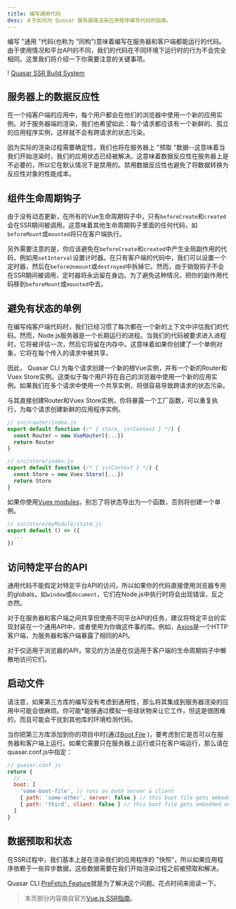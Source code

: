 ```yaml
---
title: 编写通用代码
desc: 关于如何为 Quasar 服务器端渲染应用程序编写代码的指南。
---
```


编写 "通用 "代码(也称为 "同构")意味着编写在服务器和客户端都能运行的代码。由于使用情况和平台API的不同，我们的代码在不同环境下运行时的行为不会完全相同。这里我们将介绍一下你需要注意的关键事项。

! [Quasar SSR Build System](https://cdn.quasar.dev/img/ssr-build.png "Quasar SSR Build System")

## 服务器上的数据反应性
在一个纯客户端的应用中，每个用户都会在他们的浏览器中使用一个新的应用实例。对于服务器端的渲染，我们也希望如此：每个请求都应该有一个新鲜的、孤立的应用程序实例，这样就不会有跨请求的状态污染。

因为实际的渲染过程需要确定性，我们也将在服务器上 "预取 "数据--这意味着当我们开始渲染时，我们的应用状态已经被解决。这意味着数据反应性在服务器上是不必要的，所以它在默认情况下是禁用的。禁用数据反应性也避免了将数据转换为反应性对象的性能成本。

## 组件生命周期钩子
由于没有动态更新，在所有的Vue生命周期钩子中，只有`beforeCreate`和`created`会在SSR期间被调用。这意味着其他生命周期钩子里面的任何代码，如`beforeMount`或`mounted`将只在客户端执行。

另外需要注意的是，你应该避免在`beforeCreate`和`created`中产生全局副作用的代码，例如用`setInterval`设置计时器。在只有客户端的代码中，我们可以设置一个定时器，然后在`beforeUnmount`或`destroyed`中拆掉它。然而，由于销毁钩子不会在SSR期间被调用，定时器将永远留在身边。为了避免这种情况，把你的副作用代码移到`beforeMount`或`mounted`中去。

## 避免有状态的单例
在编写纯客户端代码时，我们已经习惯了每次都在一个新的上下文中评估我们的代码。然而，Node.js服务器是一个长期运行的进程。当我们的代码被要求进入进程时，它将被评估一次，然后它将留在内存中。这意味着如果你创建了一个单例对象，它将在每个传入的请求中被共享。

因此， Quasar CLI 为每个请求创建一个新的根Vue实例，并有一个新的Router和Vuex Store实例。这类似于每个用户将在自己的浏览器中使用一个新的应用实例。如果我们在多个请求中使用一个共享实例，将很容易导致跨请求的状态污染。

与其直接创建Router和Vuex Store实例，你将暴露一个工厂函数，可以重复执行，为每个请求创建新鲜的应用程序实例。

```js
// src/router/index.js
export default function (/* { store, ssrContext } */) {
  const Router = new VueRouter({...})
  return Router
}
```

```js
// src/store/index.js
export default function (/* { ssrContext } */) {
  const Store = new Vuex.Store({...})
  return Store
}
```

如果你使用[Vuex modules](https://vuex.vuejs.org/guide/modules.html)，别忘了将状态导出为一个函数，否则将创建一个单例。
```js
// src/store/myModule/state.js
export default () => ({
  ...
})

```

## 访问特定平台的API
通用代码不能假定对特定平台API的访问，所以如果你的代码直接使用浏览器专用的globals，如`window`或`document`，它们在Node.js中执行时将会出现错误，反之亦然。

对于在服务器和客户端之间共享但使用不同平台API的任务，建议将特定平台的实现封装在一个通用API中，或者使用为你做这件事的库。例如，[Axios](https://github.com/axios/axios)是一个HTTP客户端，为服务器和客户端暴露了相同的API。

对于仅适用于浏览器的API，常见的方法是在仅适用于客户端的生命周期钩子中懒散地访问它们。

## 启动文件
请注意，如果第三方库的编写没有考虑到通用性，那么将其集成到服务器渲染的应用中可能会很麻烦。你可能*能够通过模拟一些球状物来让它工作，但这是很困难的，而且可能会干扰到其他库的环境检测代码。

当你把第三方库添加到你的项目中时(通过[Boot File](/quasar-cli/boot-files) )，要考虑到它是否可以在服务器和客户端上运行。如果它需要只在服务器上运行或只在客户端运行，那么请在quasar.conf.js中指定：

```js
// quasar.conf.js
return {
  // ...
  boot: [
    'some-boot-file', // runs on both server & client
    { path: 'some-other', server: false } // this boot file gets embedded only on client-side
    { path: 'third', client: false } // this boot file gets embedded only on server-side
  ]
}
```

## 数据预取和状态
在SSR过程中，我们基本上是在渲染我们的应用程序的 "快照"，所以如果应用程序依赖于一些异步数据，这些数据需要在我们开始渲染过程之前被预取和解决。

Quasar CLI [PreFetch Feature](/quasar-cli/prefetch-feature)就是为了解决这个问题。花点时间来阅读一下。

<q-separator class="q-mt-xl" />

> 本页部分内容摘自官方[Vue.js SSR指南](https://ssr.vuejs.org/guide/universal.html#data-reactivity-on-the-server)。
